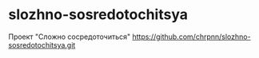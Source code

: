 # slozhno-sosredotochitsya
Проект "Сложно сосредоточиться"
https://github.com/chrpnn/slozhno-sosredotochitsya.git
